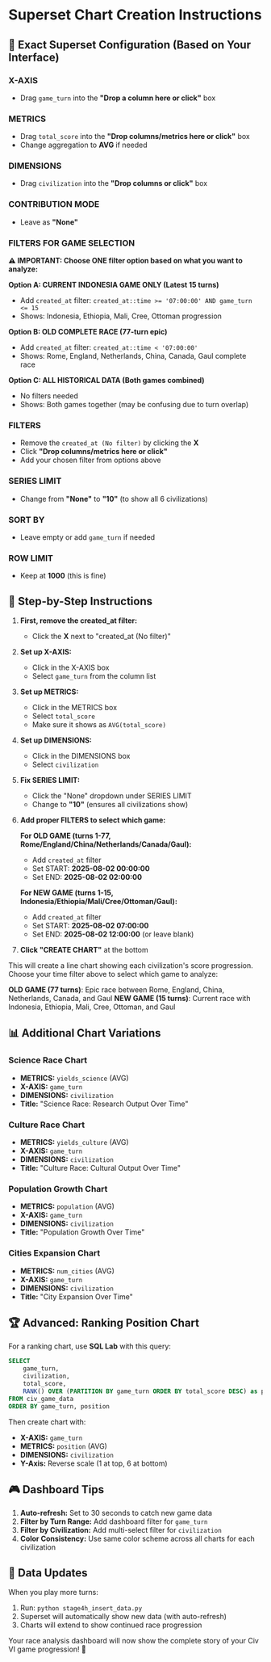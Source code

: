 # Superset Chart Creation Instructions

## 🎯 Exact Superset Configuration (Based on Your Interface)

### **X-AXIS** 
- Drag `game_turn` into the **"Drop a column here or click"** box

### **METRICS**
- Drag `total_score` into the **"Drop columns/metrics here or click"** box
- Change aggregation to **AVG** if needed

### **DIMENSIONS** 
- Drag `civilization` into the **"Drop columns or click"** box

### **CONTRIBUTION MODE**
- Leave as **"None"**

### **FILTERS FOR GAME SELECTION**

**⚠️ IMPORTANT: Choose ONE filter option based on what you want to analyze:**

**Option A: CURRENT INDONESIA GAME ONLY (Latest 15 turns)**
- Add `created_at` filter: `created_at::time >= '07:00:00' AND game_turn <= 15`
- Shows: Indonesia, Ethiopia, Mali, Cree, Ottoman progression

**Option B: OLD COMPLETE RACE (77-turn epic)**  
- Add `created_at` filter: `created_at::time < '07:00:00'`
- Shows: Rome, England, Netherlands, China, Canada, Gaul complete race

**Option C: ALL HISTORICAL DATA (Both games combined)**
- No filters needed
- Shows: Both games together (may be confusing due to turn overlap)

### **FILTERS**
- Remove the `created_at (No filter)` by clicking the **X** 
- Click **"Drop columns/metrics here or click"**
- Add your chosen filter from options above

### **SERIES LIMIT**
- Change from **"None"** to **"10"** (to show all 6 civilizations)

### **SORT BY**
- Leave empty or add `game_turn` if needed

### **ROW LIMIT**
- Keep at **1000** (this is fine)

## 🔧 Step-by-Step Instructions

1. **First, remove the created_at filter:**
   - Click the **X** next to "created_at (No filter)"

2. **Set up X-AXIS:**
   - Click in the X-AXIS box
   - Select `game_turn` from the column list

3. **Set up METRICS:**
   - Click in the METRICS box  
   - Select `total_score`
   - Make sure it shows as `AVG(total_score)`

4. **Set up DIMENSIONS:**
   - Click in the DIMENSIONS box
   - Select `civilization`

5. **Fix SERIES LIMIT:**
   - Click the "None" dropdown under SERIES LIMIT
   - Change to **"10"** (ensures all civilizations show)

6. **Add proper FILTERS to select which game:**
   
   **For OLD GAME (turns 1-77, Rome/England/China/Netherlands/Canada/Gaul):**
   - Add `created_at` filter
   - Set START: **2025-08-02 00:00:00** 
   - Set END: **2025-08-02 02:00:00**
   
   **For NEW GAME (turns 1-15, Indonesia/Ethiopia/Mali/Cree/Ottoman/Gaul):**
   - Add `created_at` filter  
   - Set START: **2025-08-02 07:00:00**
   - Set END: **2025-08-02 12:00:00** (or leave blank)

7. **Click "CREATE CHART"** at the bottom

This will create a line chart showing each civilization's score progression. Choose your time filter above to select which game to analyze:

**OLD GAME (77 turns)**: Epic race between Rome, England, China, Netherlands, Canada, and Gaul
**NEW GAME (15 turns)**: Current race with Indonesia, Ethiopia, Mali, Cree, Ottoman, and Gaul

## 📊 Additional Chart Variations

### Science Race Chart
- **METRICS:** `yields_science` (AVG)
- **X-AXIS:** `game_turn`
- **DIMENSIONS:** `civilization`
- **Title:** "Science Race: Research Output Over Time"

### Culture Race Chart  
- **METRICS:** `yields_culture` (AVG)
- **X-AXIS:** `game_turn`
- **DIMENSIONS:** `civilization`
- **Title:** "Culture Race: Cultural Output Over Time"

### Population Growth Chart
- **METRICS:** `population` (AVG)
- **X-AXIS:** `game_turn`
- **DIMENSIONS:** `civilization`
- **Title:** "Population Growth Over Time"

### Cities Expansion Chart
- **METRICS:** `num_cities` (AVG)
- **X-AXIS:** `game_turn`
- **DIMENSIONS:** `civilization`
- **Title:** "City Expansion Over Time"

## 🏆 Advanced: Ranking Position Chart

For a ranking chart, use **SQL Lab** with this query:

```sql
SELECT 
    game_turn,
    civilization,
    total_score,
    RANK() OVER (PARTITION BY game_turn ORDER BY total_score DESC) as position
FROM civ_game_data
ORDER BY game_turn, position
```

Then create chart with:
- **X-AXIS:** `game_turn`
- **METRICS:** `position` (AVG)
- **DIMENSIONS:** `civilization`
- **Y-Axis:** Reverse scale (1 at top, 6 at bottom)

## 🎮 Dashboard Tips

1. **Auto-refresh:** Set to 30 seconds to catch new game data
2. **Filter by Turn Range:** Add dashboard filter for `game_turn`
3. **Filter by Civilization:** Add multi-select filter for `civilization`
4. **Color Consistency:** Use same color scheme across all charts for each civilization

## 🔄 Data Updates

When you play more turns:
1. Run: `python stage4h_insert_data.py`
2. Superset will automatically show new data (with auto-refresh)
3. Charts will extend to show continued race progression

Your race analysis dashboard will now show the complete story of your Civ VI game progression! 🚀
